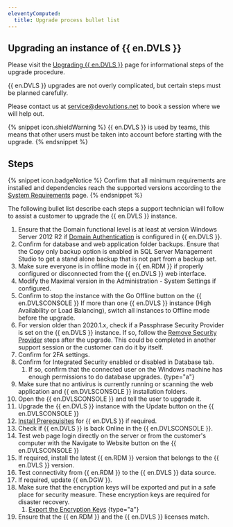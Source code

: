 ```yaml
---
eleventyComputed:
  title: Upgrade process bullet list
---
```

## Upgrading an instance of {{ en.DVLS }}

Please visit the [Upgrading {{ en.DVLS }}](/server/installation/upgrade-server/) page for informational steps of the upgrade procedure.

{{ en.DVLS }} upgrades are not overly complicated, but certain steps must be planned carefully.

Please contact us at [service@devolutions.net](mailto:service@devolutions.net) to book a session where we will help out.

{% snippet icon.shieldWarning %}
{{ en.DVLS }} is used by teams, this means that other users must be taken into account before starting with the upgrade.
{% endsnippet %}

## Steps

{% snippet icon.badgeNotice %}
Confirm that all minimum requirements are installed and dependencies reach the supported versions according to the [System Requirements](/server/overview/system-requirements/) page.
{% endsnippet %}

The following bullet list describe each steps a support technician will follow to assist a customer to upgrade the {{ en.DVLS }} instance.

1. Ensure that the Domain functional level is at least at version Windows Server 2012 R2 if [Domain Authentication](/server/web-interface/administration/configuration/server-settings/general/authentication/domain/) is configured in {{ en.DVLS }}.
1. Confirm for database and web application folder backups. Ensure that the Copy only backup option is enabled in SQL Server Management Studio to get a stand alone backup that is not part from a backup set.
1. Make sure everyone is in offline mode in {{ en.RDM }} if properly configured or disconnected from the {{ en.DVLS }} web interface.
1. Modify the Maximal version in the Administration - System Settings if configured.
1. Confirm to stop the instance with the Go Offline button on the {{ en.DVLSCONSOLE }} If more than one {{ en.DVLS }} instance (High Availability or Load Balancing), switch all instances to Offline mode before the upgrade.
1. For version older than 2020.1.x, check if a Passphrase Security Provider is set on the {{ en.DVLS }} instance. If so, follow the [Remove Security Provider](/kb/devolutions-server/how-to-articles/remove-security-provider/) steps after the upgrade. This could be completed in another support session or the customer can do it by itself.
1. Confirm for 2FA settings.
1. Confirm for Integrated Security enabled or disabled in Database tab.
    1. If so, confirm that the connected user on the Windows machine has enough permissions to do database upgrades.
{type="a"}
1. Make sure that no antivirus is currently running or scanning the web application and {{ en.DVLSCONSOLE }} installation folders.
1. Open the {{ en.DVLSCONSOLE }} and tell the user to upgrade it.
1. Upgrade the {{ en.DVLS }} instance with the Update button on the {{ en.DVLSCONSOLE }}
1. [Install Prerequisites](/server/installation/installing-web-server-prerequisites/) for {{ en.DVLS }} if required.
1. Check if {{ en.DVLS }} is back Online in the {{ en.DVLSCONSOLE }}.
1. Test web page login directly on the server or from the customer's computer with the Navigate to Website button on the {{ en.DVLSCONSOLE }}
1. If required, install the latest {{ en.RDM }} version that belongs to the {{ en.DVLS }} version.
1. Test connectivity from {{ en.RDM }} to the {{ en.DVLS }} data source.
1. If required, update {{ en.DGW }}.
1. Make sure that the encryption keys will be exported and put in a safe place for security measure. These encryption keys are required for disaster recovery.
    1. [Export the Encryption Keys](/kb/devolutions-server/how-to-articles/manage-encryption-keys/#export-the-encryption-keys)
{type="a"}
1. Ensure that the {{ en.RDM }} and the {{ en.DVLS }} licenses match.
